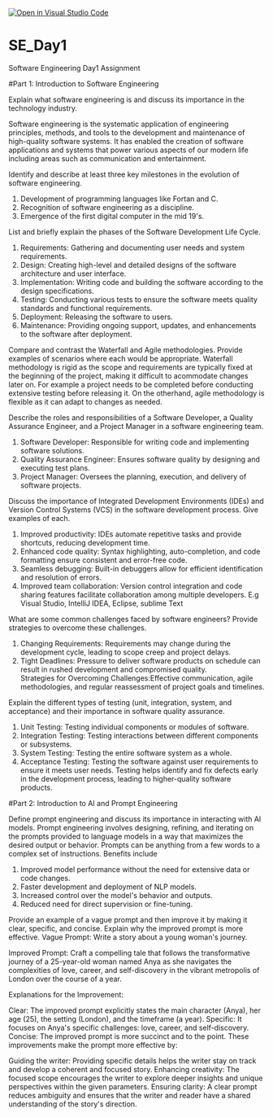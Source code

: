[![Open in Visual Studio Code](https://classroom.github.com/assets/open-in-vscode-2e0aaae1b6195c2367325f4f02e2d04e9abb55f0b24a779b69b11b9e10269abc.svg)](https://classroom.github.com/online_ide?assignment_repo_id=16280813&assignment_repo_type=AssignmentRepo)
# SE_Day1
Software Engineering Day1 Assignment

#Part 1: Introduction to Software Engineering

Explain what software engineering is and discuss its importance in the technology industry.

 Software engineering is the systematic application of engineering principles, methods, and tools to the development and maintenance of high-quality software systems.
 It has enabled the creation of software applications and systems that power various aspects of our modern life including areas such as communication and entertainment. 


Identify and describe at least three key milestones in the evolution of software engineering.
1) Development of programming languages like Fortan and C.
2) Recognition of software engineering as a discipline.
3) Emergence of the first digital computer in the mid 19's.


List and briefly explain the phases of the Software Development Life Cycle.
  1) Requirements: Gathering and documenting user needs and system requirements.
  2) Design: Creating high-level and detailed designs of the software architecture and user interface.
  3) Implementation: Writing code and building the software according to the design specifications.
  4) Testing: Conducting various tests to ensure the software meets quality standards and functional requirements.
  5) Deployment: Releasing the software to users.
  6) Maintenance: Providing ongoing support, updates, and enhancements to the software after deployment.



Compare and contrast the Waterfall and Agile methodologies. Provide examples of scenarios where each would be appropriate.
 Waterfall methodology is rigid as the scope and requirements are typically fixed at the beginning of the project, making it difficult to acommodate changes later on.
For example a project needs to be completed before conducting extensive testing before releasing it. On the otherhand, agile methodology is flexible as it can adapt to changes as needed. 


Describe the roles and responsibilities of a Software Developer, a Quality Assurance Engineer, and a Project Manager in a software engineering team.
  1) Software Developer: Responsible for writing code and implementing software solutions.
  2) Quality Assurance Engineer: Ensures software quality by designing and executing test plans.
  3) Project Manager: Oversees the planning, execution, and delivery of software projects.

Discuss the importance of Integrated Development Environments (IDEs) and Version Control Systems (VCS) in the software development process. Give examples of each.
1) Improved productivity: IDEs automate repetitive tasks and provide shortcuts, reducing development time.
2) Enhanced code quality: Syntax highlighting, auto-completion, and code formatting ensure consistent and error-free code.
3) Seamless debugging: Built-in debuggers allow for efficient identification and resolution of errors.
4) Improved team collaboration: Version control integration and code sharing features facilitate collaboration among multiple developers.
E.g Visual Studio, IntelliJ IDEA, Eclipse, sublime Text

What are some common challenges faced by software engineers? Provide strategies to overcome these challenges.
  1) Changing Requirements: Requirements may change during the development cycle, leading to scope creep and project delays.
  2) Tight Deadlines: Pressure to deliver software products on schedule can result in rushed development and compromised quality.   
Strategies for Overcoming Challenges:Effective communication, agile methodologies, and regular reassessment of project goals and timelines.


Explain the different types of testing (unit, integration, system, and acceptance) and their importance in software quality assurance.
  1) Unit Testing: Testing individual components or modules of software.
  2) Integration Testing: Testing interactions between different components or subsystems.
  3) System Testing: Testing the entire software system as a whole.
  4) Acceptance Testing: Testing the software against user requirements to ensure it meets user needs.
    Testing helps identify and fix defects early in the development process, leading to higher-quality software products.


#Part 2: Introduction to AI and Prompt Engineering


Define prompt engineering and discuss its importance in interacting with AI models.
Prompt engineering involves designing, refining, and iterating on the prompts provided to language models in a way that maximizes the desired output or behavior. Prompts can be anything from a few words to a complex set of instructions.
Benefits include
1) Improved model performance without the need for extensive data or code changes.
2) Faster development and deployment of NLP models.
3) Increased control over the model's behavior and outputs.
4) Reduced need for direct supervision or fine-tuning.

Provide an example of a vague prompt and then improve it by making it clear, specific, and concise. Explain why the improved prompt is more effective.
Vague Prompt:
Write a story about a young woman's journey.

Improved Prompt:
Craft a compelling tale that follows the transformative journey of a 25-year-old woman named Anya as she navigates the complexities of love, career, and self-discovery in the vibrant metropolis of London over the course of a year.

Explanations for the Improvement:

Clear: The improved prompt explicitly states the main character (Anya), her age (25), the setting (London), and the timeframe (a year).
Specific: It focuses on Anya's specific challenges: love, career, and self-discovery.
Concise: The improved prompt is more succinct and to the point.
These improvements make the prompt more effective by:

Guiding the writer: Providing specific details helps the writer stay on track and develop a coherent and focused story.
Enhancing creativity: The focused scope encourages the writer to explore deeper insights and unique perspectives within the given parameters.
Ensuring clarity: A clear prompt reduces ambiguity and ensures that the writer and reader have a shared understanding of the story's direction.

